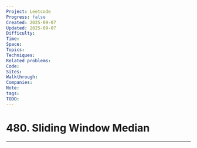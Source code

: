 ```yaml
---
Project: Leetcode
Progress: false
Created: 2025-09-07
Updated: 2025-09-07
Difficulty:
Time:
Space:
Topics:
Techniques:
Related problems:
Code:
Sites:
Walkthrough:
Companies:
Note:
tags:
TODO:
---
```

# 480. Sliding Window Median
---
